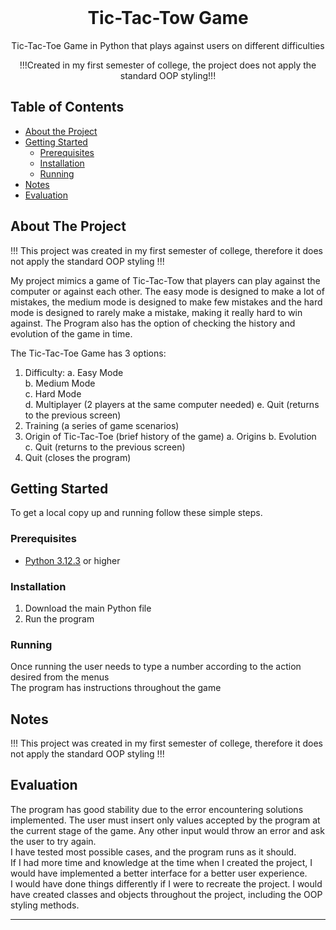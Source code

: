 <br />
<p align="center">
  <h1 align="center">Tic-Tac-Tow Game</h1>

  <p align="center">
    Tic-Tac-Toe Game in Python that plays against users on different difficulties
  </p>
  <p align="center">
    !!!Created in my first semester of college, the project does not apply the standard OOP styling!!!
  </p>
</p>

## Table of Contents

* [About the Project](#about-the-project)
* [Getting Started](#getting-started)
  * [Prerequisites](#prerequisites)
  * [Installation](#installation)
  * [Running](#running)
* [Notes](#notes)
* [Evaluation](#evaluation)

## About The Project

!!! This project was created in my first semester of college, therefore it does not apply the standard OOP styling !!!     

My project mimics a game of Tic-Tac-Tow that players can play against the computer or against each other. The easy mode is designed to make a lot of mistakes, the medium mode is designed to make few mistakes and the hard mode is designed to rarely make a mistake, making it really hard to win against. The Program also has the option of checking the history and evolution of the game in time.     

The Tic-Tac-Toe Game has 3 options:    
1. Difficulty:
     a. Easy Mode    
     b. Medium Mode    
     c. Hard Mode    
     d. Multiplayer (2 players at the same computer needed)
     e. Quit (returns to the previous screen)
2. Training (a series of game scenarios)
3. Origin of Tic-Tac-Toe (brief history of the game)
     a. Origins
     b. Evolution
     c. Quit (returns to the previous screen)
4. Quit (closes the program)

## Getting Started

To get a local copy up and running follow these simple steps.

### Prerequisites

* [Python 3.12.3](https://www.python.org/downloads/) or higher

### Installation

1. Download the main Python file
2. Run the program    

### Running

Once running the user needs to type a number according to the action desired from the menus    
The program has instructions throughout the game    

## Notes   

!!! This project was created in my first semester of college, therefore it does not apply the standard OOP styling !!!     

## Evaluation

The program has good stability due to the error encountering solutions implemented. The user must insert only values accepted by the program at the current stage of the game. Any other input would throw an error and ask the user to try again.       
I have tested most possible cases, and the program runs as it should.      
If I had more time and knowledge at the time when I created the project, I would have implemented a better interface for a better user experience.     
I would have done things differently if I were to recreate the project. I would have created classes and objects throughout the project, including the OOP styling methods.    

<!--
Discuss the stability of your implementation. What works well? Are there any bugs? Is everything tested properly? Are there still features that have not been implemented? Also, if you had the time, what improvements would you make to your implementation? Are there things which you would have done completely differently? Try to aim for at least 250 words.
-->

<!--
If you implemented any extras, you can list/mention them here.
-->

___


<!-- Below you can find some sections that you would normally put in a README, but we decided to leave out (either because it is not very relevant, or because it is covered by one of the added sections) -->

<!-- ## Usage -->
<!-- Use this space to show useful examples of how a project can be used. Additional screenshots, code examples and demos work well in this space. You may also link to more resources. -->

<!-- ## Roadmap -->
<!-- Use this space to show your plans for future additions -->

<!-- ## Contributing -->
<!-- You can use this section to indicate how people can contribute to the project -->

<!-- ## License -->
<!-- You can add here whether the project is distributed under any license -->


<!-- ## Contact -->
<!-- If you want to provide some contact details, this is the place to do it -->

<!-- ## Acknowledgements  -->

